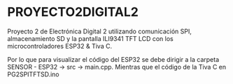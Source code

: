 # PROYECTO2DIGITAL2
 Proyecto 2 de Electrónica Digital 2 utilizando comunicación SPI, almacenamiento SD y la pantalla ILI9341 TFT LCD con los microcontroladores ESP32 & Tiva C.

Por lo que para visualizar el código del ESP32 se debe dirigir a la carpeta SENSOR - ESP32 → src → main.cpp. Mientras que el código de la Tiva C en PG2SPITFTSD.ino
